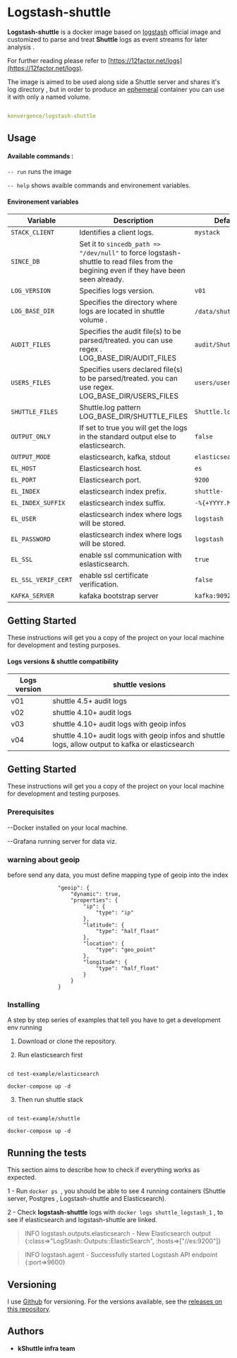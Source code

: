 

# Logstash-shuttle

**Logstash-shuttle** is a docker image based on [logstash]([https://hub.docker.com/r/library/logstash/tags/](https://hub.docker.com/r/library/logstash/tags/)) official image and customized to parse and treat **Shuttle** logs as event streams for later analysis .

For further reading please refer to [https://12factor.net/logs](https://12factor.net/logs).

The image is aimed to be used along side a Shuttle server and shares it's log directory , but in order to produce an [ephemeral]([https://docs.docker.com/develop/develop-images/dockerfile_best-practices/#containers-should-be-ephemeral](https://docs.docker.com/develop/develop-images/dockerfile_best-practices/#containers-should-be-ephemeral)) container you can use it with only a named volume.

```yaml

konvergence/logstash-shuttle

```

## Usage

#### Available commands :

`-- run` runs the image

`-- help` shows avaible commands and environement variables.

#### Environement variables

|Variable |Description |Default value |
|--|--|--|
| `STACK_CLIENT`| Identifies a client logs. |`mystack` |
| `SINCE_DB`| Set it to `sincedb_path => "/dev/null"` to force logstash-shuttle to read files from the begining even if they have been seen already.|
| `LOG_VERSION`| Specifies logs version. |`v01`|
| `LOG_BASE_DIR`| Specifies the directory where logs are located in shuttle volume .|`/data/shuttle/home/logs`.|
| `AUDIT_FILES`| Specifies the audit file(s) to be parsed/treated. you can use regex . LOG_BASE_DIR/AUDIT_FILES|`audit/ShuttleAudit.csv`|
| `USERS_FILES`|Specifies users declared file(s) to be parsed/treated. you can use regex. LOG_BASE_DIR/USERS_FILES|`users/users`|
| `SHUTTLE_FILES`| Shuttle.log pattern LOG_BASE_DIR/SHUTTLE_FILES|`Shuttle.log`|
| `OUTPUT_ONLY`| If set to true you will get the logs in the standard output else to elasticsearch. |`false`|
| `OUTPUT_MODE`| elasticsearch, kafka, stdout | `elasticsearch` |
| `EL_HOST`| Elasticsearch host. |`es`|
| `EL_PORT`| Elasticsearch port. |`9200`|
| `EL_INDEX`|elasticsearch index prefix.|`shuttle-`|
| `EL_INDEX_SUFFIX`|elasticsearch index suffix.|`-%{+YYYY.MM.dd}`|
| `EL_USER`|elasticsearch index where logs will be stored.|`logstash`|
| `EL_PASSWORD`|elasticsearch index where logs will be stored.|`logstash`|
| `EL_SSL`|enable ssl communication with eslasticsearch.  |`true` |
| `EL_SSL_VERIF_CERT`|enable ssl certificate verification.|`false`|
| `KAFKA_SERVER`| kafaka bootstrap server | `kafka:9092` |



## Getting Started
These instructions will get you a copy of the project on your local machine for development and testing purposes.


#### Logs versions & shuttle compatibility

|Logs version| shuttle vesions |
|--|--|
| v01|  shuttle 4.5+ audit logs|
| v02|  shuttle 4.10+ audit logs|
| v03|  shuttle 4.10+ audit logs with geoip infos|
| v04|  shuttle 4.10+ audit logs with geoip infos and shuttle logs, allow output to kafka or elasticsearch|
## Getting Started

These instructions will get you a copy of the project on your local machine for development and testing purposes.

### Prerequisites

--Docker installed on your local machine.

--Grafana running server for data viz.

### warning about geoip
before send any data, you must define mapping type of geoip into the index

                    "geoip": {
                        "dynamic": true,
                        "properties": {
                            "ip": {
                                "type": "ip"
                            },
                            "latitude": {
                                "type": "half_float"
                            },
                            "location": {
                                "type": "geo_point"
                            },
                            "longitude": {
                                "type": "half_float"
                            }
                        }
                    }

### Installing

A step by step series of examples that tell you have to get a development env running

1. Download or clone the repository.

2. Run elasticsearch first

```

cd test-example/elasticsearch

docker-compose up -d

```

3. Then run shuttle stack

```

cd test-example/shuttle

docker-compose up -d

```

## Running the tests

This section aims to describe how to check if everything works as expected.

1 - Run `docker ps `, you should be able to see 4 running containers (Shuttle server, Postgres , Logstash-shuttle and Elasticsearch).

2 - Check **logstash-shuttle** logs with `docker logs shuttle_logstash_1` , to see if elasticsearch and logstash-shuttle are linked.

> INFO logstash.outputs.elasticsearch - New Elasticsearch output {:class=>"LogStash::Outputs::ElasticSearch", :hosts=>["//es:9200"]}

> INFO logstash.agent - Successfully started Logstash API endpoint {:port=>9600}

## Versioning

I use [Github]([https://github.com/](https://github.com/)) for versioning. For the versions available, see the [releases on this repository]([https://github.com/slassh/logstash-shuttle/releases](https://github.com/slassh/logstash-shuttle/releases)).

## Authors

* **kShuttle infra team**


